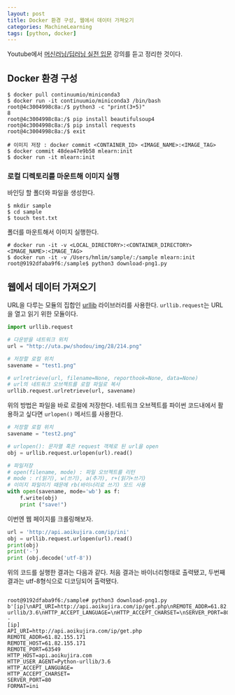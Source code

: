 ```yaml
---
layout: post
title: Docker 환경 구성, 웹에서 데이터 가져오기
categories: MachineLearning
tags: [python, docker]
---
```


Youtube에서 [머신러닝/딥러닝 실전 입문](https://www.youtube.com/playlist?list=PLBXuLgInP-5m_vn9ycXHRl7hlsd1huqmS) 강의를 듣고 정리한 것이다.

## Docker 환경 구성

```shell
$ docker pull continuumio/miniconda3
$ docker run -it continuumio/miniconda3 /bin/bash
root@4c3004998c8a:/$ python3 -c "print(3+5)"
8
root@4c3004998c8a:/$ pip install beautifulsoup4
root@4c3004998c8a:/$ pip install requests
root@4c3004998c8a:/$ exit

# 이미지 저장 : docker commit <CONTAINER_ID> <IMAGE_NAME>:<IMAGE_TAG>
$ docker commit 48dea47e9b58 mlearn:init
$ docker run -it mlearn:init
 ```

### 로컬 디렉토리를 마운트해 이미지 실행
바인딩 할 폴더와 파일을 생성한다.
```shell
$ mkdir sample
$ cd sample
$ touch test.txt
```

폴더를 마운트해서 이미지 실행한다.
```shell
# docker run -it -v <LOCAL_DIRECTORY>:<CONTAINER_DIRECTORY> <IMAGE_NAME>:<IMAGE_TAG>
$ docker run -it -v /Users/hmlim/sample/:/sample mlearn:init
root@9192dfaba9f6:/sample$ python3 download-png1.py
```


## 웹에서 데이터 가져오기
URL을 다루는 모듈의 집합인 [urllib](https://docs.python.org/3/library/urllib.html) 라이브러리를 사용한다. `urllib.request`는 URL을 열고 읽기 위한 모듈이다.

```python
import urllib.request

# 다운받을 네트워크 위치
url = "http://uta.pw/shodou/img/28/214.png"

# 저장할 로컬 위치
savename = "test1.png"

# urlretrieve(url, filename=None, reporthook=None, data=None)
# url의 네트워크 오브젝트를 로컬 파일로 복사
urllib.request.urlretrieve(url, savename)
```

위의 방법은 파일을 바로 로컬에 저장한다. 네트워크 오브젝트를 파이썬 코드내에서 활용하고 싶다면 `urlopen()` 메서드를 사용한다.

```python
# 저장할 로컬 위치
savename = "test2.png"

# urlopen(): 문자열 혹은 request 객체로 된 url을 open
obj = urllib.request.urlopen(url).read()

# 파일저장
# open(filename, mode) : 파일 오브젝트를 리턴
# mode : r(읽기), w(쓰기), a(추가), r+(읽기+쓰기)
# 이미지 파일이기 때문에 rb(바이너리로 쓰기) 모드 사용
with open(savename, mode='wb') as f:
    f.write(obj)
    print ("save!")
```

이번엔 웹 페이지를 크롤링해보자.
```python
url = 'http://api.aoikujira.com/ip/ini'
obj = urllib.request.urlopen(url).read()
print(obj)
print('-')
print (obj.decode('utf-8'))
```
위의 코드를 실행한 결과는 다음과 같다.
처음 결과는 바이너리형태로 출력됐고, 두번째 결과는 utf-8형식으로 디코딩되어 출력됐다.
```shell

root@9192dfaba9f6:/sample# python3 download-png1.py
b'[ip]\nAPI_URI=http://api.aoikujira.com/ip/get.php\nREMOTE_ADDR=61.82.155.171\nREMOTE_HOST=61.82.155.171\nREMOTE_PORT=63549\nHTTP_HOST=api.aoikujira.com\nHTTP_USER_AGENT=Python-urllib/3.6\nHTTP_ACCEPT_LANGUAGE=\nHTTP_ACCEPT_CHARSET=\nSERVER_PORT=80\nFORMAT=ini\n\n'
-
[ip]
API_URI=http://api.aoikujira.com/ip/get.php
REMOTE_ADDR=61.82.155.171
REMOTE_HOST=61.82.155.171
REMOTE_PORT=63549
HTTP_HOST=api.aoikujira.com
HTTP_USER_AGENT=Python-urllib/3.6
HTTP_ACCEPT_LANGUAGE=
HTTP_ACCEPT_CHARSET=
SERVER_PORT=80
FORMAT=ini
```
